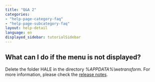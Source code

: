```yaml
---
title: "Q&A 2"
categories:
- "help-page-category-faq"
- "help-page-subcategory-faq"
layout: help-detail
language: en
displayed_sidebar: tutorialSidebar
---
```


<h2>What can I do if the menu is not displayed?</h2>

Delete the folder HALE in the directory <i>%APPDATA%\wetransform</i>. 
For more information, please check the <a target="_blank" href="https://github.com/halestudio/hale/releases">release notes</a>.

